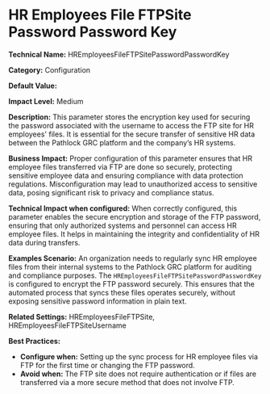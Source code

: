 # HR Employees File FTPSite Password Password Key

**Technical Name:** HREmployeesFileFTPSitePasswordPasswordKey

**Category:** Configuration

**Default Value:**

**Impact Level:** Medium

**Description:** This parameter stores the encryption key used for securing the password associated with the username to access the FTP site for HR employees' files. It is essential for the secure transfer of sensitive HR data between the Pathlock GRC platform and the company’s HR systems.

**Business Impact:** Proper configuration of this parameter ensures that HR employee files transferred via FTP are done so securely, protecting sensitive employee data and ensuring compliance with data protection regulations. Misconfiguration may lead to unauthorized access to sensitive data, posing significant risk to privacy and compliance status.

**Technical Impact when configured:** When correctly configured, this parameter enables the secure encryption and storage of the FTP password, ensuring that only authorized systems and personnel can access HR employee files. It helps in maintaining the integrity and confidentiality of HR data during transfers.

**Examples Scenario:** An organization needs to regularly sync HR employee files from their internal systems to the Pathlock GRC platform for auditing and compliance purposes. The `HREmployeesFileFTPSitePasswordPasswordKey` is configured to encrypt the FTP password securely. This ensures that the automated process that syncs these files operates securely, without exposing sensitive password information in plain text.

**Related Settings:** HREmployeesFileFTPSite, HREmployeesFileFTPSiteUsername

**Best Practices:** 
- **Configure when:** Setting up the sync process for HR employee files via FTP for the first time or changing the FTP password.
- **Avoid when:** The FTP site does not require authentication or if files are transferred via a more secure method that does not involve FTP.